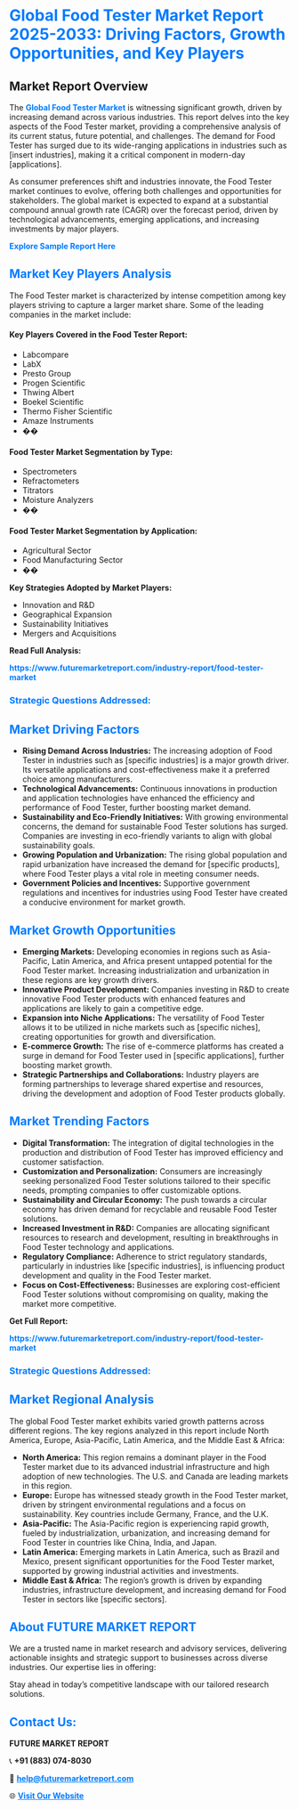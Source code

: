 <h1 style="color: #007BFF;">Global Food Tester Market Report 2025-2033: Driving Factors, Growth Opportunities, and Key Players</h1>

<section id="overview">
<h2>Market Report Overview</h2>
<p>The <a href="https://www.futuremarketreport.com/industry-report/food-tester-market" style="color: #007BFF; text-decoration: none;"><strong>Global Food Tester Market</strong></a> is witnessing significant growth, driven by increasing demand across various industries. This report delves into the key aspects of the Food Tester market, providing a comprehensive analysis of its current status, future potential, and challenges. The demand for Food Tester has surged due to its wide-ranging applications in industries such as [insert industries], making it a critical component in modern-day [applications].</p>
<p>As consumer preferences shift and industries innovate, the Food Tester market continues to evolve, offering both challenges and opportunities for stakeholders. The global market is expected to expand at a substantial compound annual growth rate (CAGR) over the forecast period, driven by technological advancements, emerging applications, and increasing investments by major players.</p>
</section>

<section id="overview">
<p><a href="https://www.futuremarketreport.com/request-sample/reportId=117838" style="color: #007BFF; text-decoration: none;"><strong>Explore Sample Report Here</strong></a></p>
</section>

<section id="key-players">
<h2 style="color: #007BFF;">Market Key Players Analysis</h2>
<p>The Food Tester market is characterized by intense competition among key players striving to capture a larger market share. Some of the leading companies in the market include:</p>
<h4>Key Players Covered in the Food Tester Report:</h4>
<ul><li>Labcompare</li><li>LabX</li><li>Presto Group</li><li>Progen Scientific</li><li>Thwing Albert</li><li>Boekel Scientific</li><li>Thermo Fisher Scientific</li><li>Amaze Instruments</li><li>��</li></ul>
<h4>Food Tester Market Segmentation by Type:</h4>
<ul><li>Spectrometers</li><li>Refractometers</li><li>Titrators</li><li>Moisture Analyzers</li><li>��</li></ul>

<h4>Food Tester Market Segmentation by Application:</h4>
<ul><li>Agricultural Sector</li><li>Food Manufacturing Sector</li><li>��</li></ul>
<p><strong>Key Strategies Adopted by Market Players:</strong></p>
<ul>
<li>Innovation and R&D</li>
<li>Geographical Expansion</li>
<li>Sustainability Initiatives</li>
<li>Mergers and Acquisitions</li>
</ul>
</section>

<section>
<p><strong>Read Full Analysis: </strong></p><a href="https://www.futuremarketreport.com/industry-report/food-tester-market" style="color: #007BFF; text-decoration: none;"><strong>https://www.futuremarketreport.com/industry-report/food-tester-market</strong></a>
<h3 style="color: #007BFF;">Strategic Questions Addressed:</h3>
</section>

<section id="driving-factors">
<h2 style="color: #007BFF;">Market Driving Factors</h2>
<ul>
<li><strong>Rising Demand Across Industries:</strong> The increasing adoption of Food Tester in industries such as [specific industries] is a major growth driver. Its versatile applications and cost-effectiveness make it a preferred choice among manufacturers.</li>
<li><strong>Technological Advancements:</strong> Continuous innovations in production and application technologies have enhanced the efficiency and performance of Food Tester, further boosting market demand.</li>
<li><strong>Sustainability and Eco-Friendly Initiatives:</strong> With growing environmental concerns, the demand for sustainable Food Tester solutions has surged. Companies are investing in eco-friendly variants to align with global sustainability goals.</li>
<li><strong>Growing Population and Urbanization:</strong> The rising global population and rapid urbanization have increased the demand for [specific products], where Food Tester plays a vital role in meeting consumer needs.</li>
<li><strong>Government Policies and Incentives:</strong> Supportive government regulations and incentives for industries using Food Tester have created a conducive environment for market growth.</li>
</ul>
</section>

<section id="growth-opportunities">
<h2 style="color: #007BFF;">Market Growth Opportunities</h2>
<ul>
<li><strong>Emerging Markets:</strong> Developing economies in regions such as Asia-Pacific, Latin America, and Africa present untapped potential for the Food Tester market. Increasing industrialization and urbanization in these regions are key growth drivers.</li>
<li><strong>Innovative Product Development:</strong> Companies investing in R&D to create innovative Food Tester products with enhanced features and applications are likely to gain a competitive edge.</li>
<li><strong>Expansion into Niche Applications:</strong> The versatility of Food Tester allows it to be utilized in niche markets such as [specific niches], creating opportunities for growth and diversification.</li>
<li><strong>E-commerce Growth:</strong> The rise of e-commerce platforms has created a surge in demand for Food Tester used in [specific applications], further boosting market growth.</li>
<li><strong>Strategic Partnerships and Collaborations:</strong> Industry players are forming partnerships to leverage shared expertise and resources, driving the development and adoption of Food Tester products globally.</li>
</ul>
</section>

<section id="trending-factors">
<h2 style="color: #007BFF;">Market Trending Factors</h2>
<ul>
<li><strong>Digital Transformation:</strong> The integration of digital technologies in the production and distribution of Food Tester has improved efficiency and customer satisfaction.</li>
<li><strong>Customization and Personalization:</strong> Consumers are increasingly seeking personalized Food Tester solutions tailored to their specific needs, prompting companies to offer customizable options.</li>
<li><strong>Sustainability and Circular Economy:</strong> The push towards a circular economy has driven demand for recyclable and reusable Food Tester solutions.</li>
<li><strong>Increased Investment in R&D:</strong> Companies are allocating significant resources to research and development, resulting in breakthroughs in Food Tester technology and applications.</li>
<li><strong>Regulatory Compliance:</strong> Adherence to strict regulatory standards, particularly in industries like [specific industries], is influencing product development and quality in the Food Tester market.</li>
<li><strong>Focus on Cost-Effectiveness:</strong> Businesses are exploring cost-efficient Food Tester solutions without compromising on quality, making the market more competitive.</li>
</ul>
</section>

<section>
<p><strong>Get Full Report: </strong></p><a href="https://www.futuremarketreport.com/industry-report/food-tester-market" style="color: #007BFF; text-decoration: none;"><strong>https://www.futuremarketreport.com/industry-report/food-tester-market</strong></a>
<h3 style="color: #007BFF;">Strategic Questions Addressed:</h3>
</section>


<section id="regional-analysis">
<h2 style="color: #007BFF;">Market Regional Analysis</h2>
<p>The global Food Tester market exhibits varied growth patterns across different regions. The key regions analyzed in this report include North America, Europe, Asia-Pacific, Latin America, and the Middle East & Africa:</p>
<ul>
<li><strong>North America:</strong> This region remains a dominant player in the Food Tester market due to its advanced industrial infrastructure and high adoption of new technologies. The U.S. and Canada are leading markets in this region.</li>
<li><strong>Europe:</strong> Europe has witnessed steady growth in the Food Tester market, driven by stringent environmental regulations and a focus on sustainability. Key countries include Germany, France, and the U.K.</li>
<li><strong>Asia-Pacific:</strong> The Asia-Pacific region is experiencing rapid growth, fueled by industrialization, urbanization, and increasing demand for Food Tester in countries like China, India, and Japan.</li>
<li><strong>Latin America:</strong> Emerging markets in Latin America, such as Brazil and Mexico, present significant opportunities for the Food Tester market, supported by growing industrial activities and investments.</li>
<li><strong>Middle East & Africa:</strong> The region’s growth is driven by expanding industries, infrastructure development, and increasing demand for Food Tester in sectors like [specific sectors].</li>
</ul>
</section>

<footer>
<h2 style="color: #007BFF;">About FUTURE MARKET REPORT</h2>
<p>We are a trusted name in market research and advisory services, delivering actionable insights and strategic support to businesses across diverse industries. Our expertise lies in offering:</p>

<p>Stay ahead in today’s competitive landscape with our tailored research solutions.</p>

<h2 style="color: #007BFF;">Contact Us:</h2>
<p><strong>FUTURE MARKET REPORT</strong></p>
<p>📞 <strong>+91 (883) 074-8030</strong></p>
<p>📧 <strong><a href="mailto:help@futuremarketreport.com" style="color: #007BFF;">help@futuremarketreport.com</a></strong></p>
<p>🌐 <strong><a href="https://www.futuremarketreport.com/" style="color: #007BFF;">Visit Our Website</a></strong></p>
</footer>
